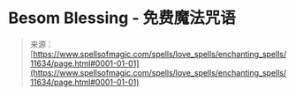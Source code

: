 <!--yml

分类: 未分类

日期: 2024-06-12 18:49:01

-->

# Besom Blessing - 免费魔法咒语

> 来源：[https://www.spellsofmagic.com/spells/love_spells/enchanting_spells/11634/page.html#0001-01-01](https://www.spellsofmagic.com/spells/love_spells/enchanting_spells/11634/page.html#0001-01-01)
